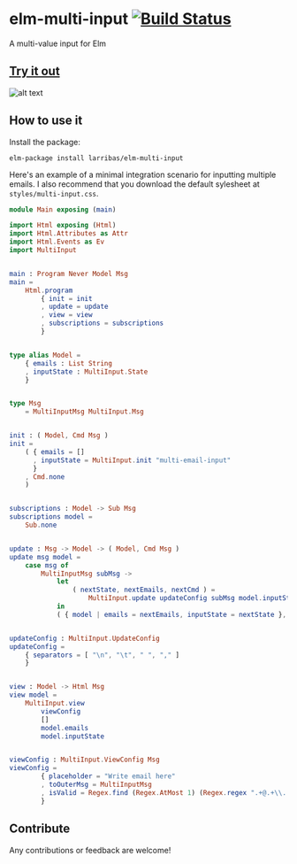 # elm-multi-input [![Build Status](https://travis-ci.org/larribas/elm-multi-input.svg?branch=master)](https://travis-ci.org/larribas/elm-multi-input)

A multi-value input for Elm


## [Try it out](https://larribas.github.io/elm-multi-input/)

![alt text](https://github.com/larribas/elm-multi-input/raw/master/demo/preview.gif "Animated preview for the component")

## How to use it

Install the package:

```
elm-package install larribas/elm-multi-input
```

Here's an example of a minimal integration scenario for inputting multiple emails. I also recommend that you download the default sylesheet at `styles/multi-input.css`.


```elm
module Main exposing (main)

import Html exposing (Html)
import Html.Attributes as Attr
import Html.Events as Ev
import MultiInput


main : Program Never Model Msg
main =
    Html.program
        { init = init
        , update = update
        , view = view
        , subscriptions = subscriptions
        }


type alias Model =
    { emails : List String
    , inputState : MultiInput.State
    }


type Msg
    = MultiInputMsg MultiInput.Msg


init : ( Model, Cmd Msg )
init =
    ( { emails = []
      , inputState = MultiInput.init "multi-email-input"
      }
    , Cmd.none
    )


subscriptions : Model -> Sub Msg
subscriptions model =
    Sub.none


update : Msg -> Model -> ( Model, Cmd Msg )
update msg model =
    case msg of
        MultiInputMsg subMsg ->
            let
                ( nextState, nextEmails, nextCmd ) =
                    MultiInput.update updateConfig subMsg model.inputState model.emails
            in
            ( { model | emails = nextEmails, inputState = nextState }, Cmd.map MultiInputMsg nextCmd )


updateConfig : MultiInput.UpdateConfig
updateConfig =
    { separators = [ "\n", "\t", " ", "," ]
    }


view : Model -> Html Msg
view model =
    MultiInput.view
        viewConfig
        []
        model.emails
        model.inputState


viewConfig : MultiInput.ViewConfig Msg
viewConfig =
        { placeholder = "Write email here"
        , toOuterMsg = MultiInputMsg
        , isValid = Regex.find (Regex.AtMost 1) (Regex.regex ".+@.+\\..+") >> List.isEmpty >> not
        }

```


## Contribute

Any contributions or feedback are welcome!
